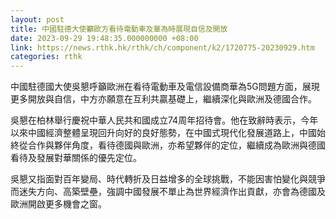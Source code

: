 ```yaml
---
layout: post
title: 中國駐德大使籲歐方看待電動車及華為時展現自信及開放
date: 2023-09-29 19:48:35.000000000 +08:00
link: https://news.rthk.hk/rthk/ch/component/k2/1720775-20230929.htm
categories: rthk
---
```


中國駐德國大使吳懇呼籲歐洲在看待電動車及電信設備商華為5G問題方面，展現更多開放與自信，中方亦願意在互利共贏基礎上，繼續深化與歐洲及德國合作。

吳懇在柏林舉行慶祝中華人民共和國成立74周年招待會。他在致辭時表示，今年以來中國經濟整體呈現回升向好的良好態勢，在中國式現代化發展道路上，中國始終從合作與夥伴角度，看待德國與歐洲，亦希望夥伴的定位，繼續成為歐洲與德國看待及發展對華關係的優先定位。

吳懇又指面對百年變局、時代轉折及日益增多的全球挑戰，不能因害怕變化與競爭而迷失方向、高築壁壘，強調中國發展不單止為世界經濟作出貢獻，亦會為德國及歐洲開啟更多機會之窗。
